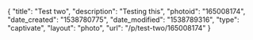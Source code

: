 {
    "title": "Test two",
    "description": "Testing this",
    "photoid": "165008174",
    "date_created": "1538780775",
    "date_modified": "1538789316",
    "type": "captivate",
    "layout": "photo",
    "url": "\/p\/test-two\/165008174"
}